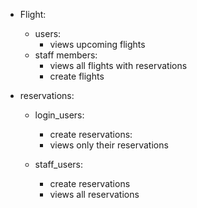 
- Flight:
    * users:
        - views upcoming flights
    * staff members:
        - views all flights with reservations
        - create flights

- reservations:
    * login_users:
        - create reservations:
        - views only their reservations

    * staff_users:
        - create reservations
        - views all reservations
